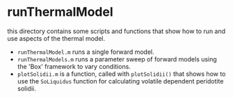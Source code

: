 # runThermalModel
this directory contains some scripts and functions that show how to run and use aspects of the thermal model.

* `runThermalModel.m` runs a single forward model.
* `runThermalModels.m` runs a parameter sweep of forward models using the 'Box' framework to vary conditions.
* `plotSolidii.m` is a function, called with `plotSolidii()` that shows how to use the `SoLiquidus` function for calculating volatile dependent peridotite solidii.
